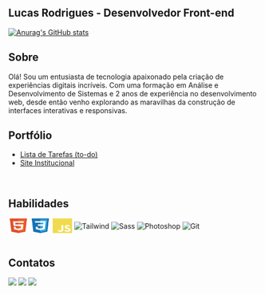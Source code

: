 ## Lucas Rodrigues - Desenvolvedor Front-end

[![Anurag's GitHub stats](https://github-readme-stats.vercel.app/api?username=lucasmrdeveloper&theme=tokyonight&show_icons=true)](https://github.com/anuraghazra/github-readme-stats)


## Sobre
Olá! Sou um entusiasta de tecnologia apaixonado pela criação de experiências digitais incríveis. Com uma formação em Análise e Desenvolvimento de Sistemas e 2 anos de experiência no desenvolvimento web, desde então venho explorando as maravilhas da construção de interfaces interativas e responsivas.

## Portfólio
- [Lista de Tarefas (to-do)](https://github.com/lucasmrdeveloper/to-do)<br>
- [Site Institucional](https://github.com/lucasmrdeveloper/WCDevelopment)

<div style="display: inline_block"><br>
  <h2>Habilidades</h2>
  <img align="center" alt="HTML" height="30" width="40" src="https://raw.githubusercontent.com/devicons/devicon/master/icons/html5/html5-original.svg">
  <img align="center" alt="CSS" height="30" width="40" src="https://raw.githubusercontent.com/devicons/devicon/master/icons/css3/css3-original.svg">
  <img align="center" alt="Javascript" height="30" width="40" src="https://raw.githubusercontent.com/devicons/devicon/master/icons/javascript/javascript-plain.svg">
  <img align="center" alt="Tailwind" height="30" width="40" src="https://cdn.jsdelivr.net/gh/devicons/devicon/icons/tailwindcss/tailwindcss-plain.svg"/>
  <img align="center" alt="Sass" height="30" width="40" src="https://cdn.jsdelivr.net/gh/devicons/devicon/icons/sass/sass-original.svg"/> 
  <img align="center" alt="Photoshop" height="30" width="40" src="https://cdn.jsdelivr.net/gh/devicons/devicon/icons/photoshop/photoshop-plain.svg"/>
  <img align="center" alt="Git" height="30" width="40" src="https://cdn.jsdelivr.net/gh/devicons/devicon/icons/git/git-plain.svg"/>   
</div>
  
<br>

<div>  
  <h2>Contatos</h2>
   <a href="https://www.linkedin.com/in/lucasrodriguesmr/" target="_blank"><img src="https://img.shields.io/badge/-LinkedIn-%230077B5?style=for-the-badge&logo=linkedin&logoColor=white" target="_blank"></a> 
  <a href = "mailto:lucasrodrigues.mr@gmail.com"><img src="https://img.shields.io/badge/Gmail-D14836?style=for-the-badge&logo=gmail&logoColor=white" target="_blank"></a>
  <a href="https://lucasmrdeveloper.github.io/portfolio/" target="_blank"><img src="https://img.shields.io/badge/website-000000?style=for-the-badge&logo=About.me&logoColor=white" target="_blank"></a> 
</div>
